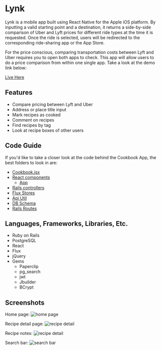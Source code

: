 # Lynk

Lynk is a mobile app built using React Native for the Apple iOS platform. By inputting a valid starting point and a destination, it returns a side-by-side comparison of Uber and Lyft prices for different ride types at the time it is requested. Once the ride is selected, users will be redirected to the corresponding ride-sharing app or the App Store.

For the price conscious, comparing transportation costs between Lyft and Uber requires you to open both apps to check. This app will allow users to do a price comparison from within one single app. Take a look at the demo link below:

[Live Here][live]

[live]: http://www.thymes-cookbook.com

## Features

* Compare pricing between Lyft and Uber
* Address or place title input
* Mark recipes as cooked
* Comment on recipes
* Find recipes by tag
* Look at recipe boxes of other users

## Code Guide

If you'd like to take a closer look at the code behind the Cookbook App, the best folders to look in are:

* [Cookbook.jsx](./frontend/Cookbook.jsx)
* [React components](./frontend/components)
  * [App](./frontend/components/app.jsx)
* [Rails controllers](./app/controllers/api)
* [Flux Stores](./frontend/stores)
* [Api Util](./frontend/util/api_util.js)
* [DB Schema](./db/schema.rb)
* [Rails Routes](./config/routes.rb)

## Languages, Frameworks, Libraries, Etc.

* Ruby on Rails
* PostgreSQL
* React
* Flux
* jQuery
* Gems
  * Paperclip
  * pg_search
  * jwt
  * Jbuilder
  * BCrypt

## Screenshots

Home page:
![home page](./screenshots/homepage.jpg)

Recipe detail page:
![recipe detail](./screenshots/recipe-detail.jpg)

Recipe notes:
![recipe detail](./screenshots/comments.jpg)

Search bar:
![search bar](./screenshots/search.jpg)

